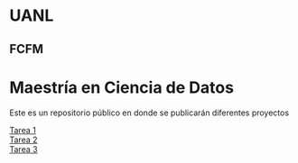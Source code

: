 # UANL
## FCFM

# Maestría en Ciencia de Datos

Este es un repositorio público en donde se publicarán diferentes proyectos

[Tarea 1](/Tareas/Tarea_1.md)<br>
[Tarea 2](/Tareas/Tarea_2.md)<br>
[Tarea 3](/Tareas/Tarea_3.md)<br>
